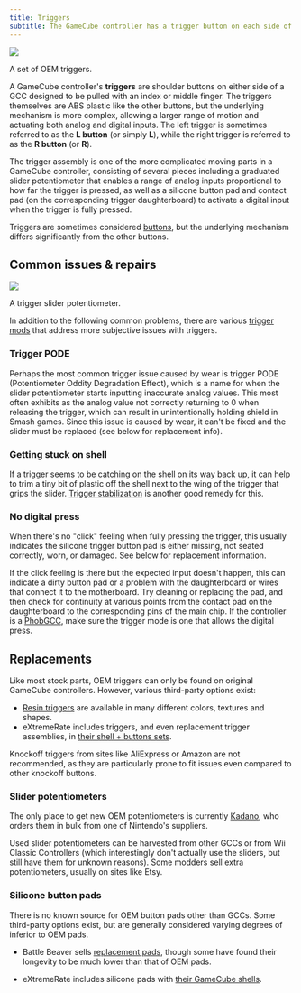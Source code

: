 ```yaml
---
title: Triggers
subtitle: The GameCube controller has a trigger button on each side of the controller.
---
```


<aside class="no-offset">
  <a href="/static/compendium/oem-triggers.jpg">
    <img src="/static/compendium/oem-triggers-thumb.jpg">
  </a>
  <p>A set of OEM triggers.</p>
</aside>

A GameCube controller's **triggers** are shoulder buttons on either side of a GCC designed to be pulled with an index or middle finger. The triggers themselves are ABS plastic like the other buttons, but the underlying mechanism is more complex, allowing a larger range of motion and actuating both analog and digital inputs. The left trigger is sometimes referred to as the **L button** (or simply **L**), while the right trigger is referred to as the **R button** (or **R**).

The trigger assembly is one of the more complicated moving parts in a GameCube controller, consisting of several pieces including a graduated slider potentiometer that enables a range of analog inputs proportional to how far the trigger is pressed, as well as a silicone button pad and contact pad (on the corresponding trigger daughterboard) to activate a digital input when the trigger is fully pressed.

Triggers are sometimes considered [buttons](/buttons), but the underlying mechanism differs significantly from the other buttons.

## Common issues & repairs

<aside>
  <a href="/static/compendium/trigger-pot.jpg">
    <img src="/static/compendium/trigger-pot-thumb.jpg">
  </a>
  <p>A trigger slider potentiometer.</p>
</aside>

In addition to the following common problems, there are various [trigger mods](/triggers/trigger-mods) that address more subjective issues with triggers.

### Trigger PODE

Perhaps the most common trigger issue caused by wear is trigger PODE (Potentiometer Oddity Degradation Effect), which is a name for when the slider potentiometer starts inputting inaccurate analog values. This most often exhibits as the analog value not correctly returning to 0 when releasing the trigger, which can result in unintentionally holding shield in Smash games. Since this issue is caused by wear, it can't be fixed and the slider must be replaced (see below for replacement info).

### Getting stuck on shell

If a trigger seems to be catching on the shell on its way back up, it can help to trim a tiny bit of plastic off the shell next to the wing of the trigger that grips the slider. [Trigger stabilization](/triggers/trigger-mods/trigger-stabilization) is another good remedy for this.

### No digital press

When there's no "click" feeling when fully pressing the trigger, this usually indicates the silicone trigger button pad is either missing, not seated correctly, worn, or damaged. See below for replacement information.

If the click feeling is there but the expected input doesn't happen, this can indicate a dirty button pad or a problem with the daughterboard or wires that connect it to the motherboard. Try cleaning or replacing the pad, and then check for continuity at various points from the contact pad on the daughterboard to the corresponding pins of the main chip. If the controller is a [PhobGCC](/motherboard#phobgcc), make sure the trigger mode is one that allows the digital press.

## Replacements

Like most stock parts, OEM triggers can only be found on original GameCube controllers. However, various third-party options exist:

- [Resin triggers](/triggers/trigger-mods/resin-casting) are available in many different colors, textures and shapes.
- eXtremeRate includes triggers, and even replacement trigger assemblies, in [their shell + buttons sets](https://extremerate.com/collections/nintendo-gamecube-shells).

Knockoff triggers from sites like AliExpress or Amazon are not recommended, as they are particularly prone to fit issues even compared to other knockoff buttons.

### Slider potentiometers

The only place to get new OEM potentiometers is currently [Kadano](https://kadano.biz), who orders them in bulk from one of Nintendo's suppliers.

Used slider potentiometers can be harvested from other GCCs or from Wii Classic Controllers (which interestingly don't actually use the sliders, but still have them for unknown reasons). Some modders sell extra potentiometers, usually on sites like Etsy.

### Silicone button pads

There is no known source for OEM button pads other than GCCs. Some third-party options exist, but are generally considered varying degrees of inferior to OEM pads.

- Battle Beaver sells [replacement pads](https://battlebeavercustoms.com/products/battle-beaver-gamecube-contact-pads), though some have found their longevity to be much lower than that of OEM pads.

- eXtremeRate includes silicone pads with [their GameCube shells](https://extremerate.com/collections/nintendo-gamecube-shells).
